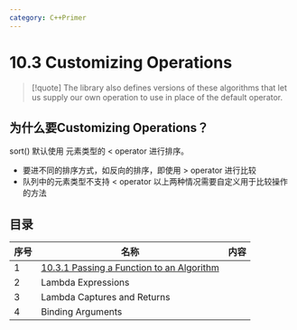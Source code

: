 ```yaml
---
category: C++Primer
---
```


# 10.3 Customizing Operations
>[!quote]
>The library also defines versions of these algorithms that let us supply our own operation to use in place of the default operator.

<!--more-->

## 为什么要Customizing Operations？
sort() 默认使用 元素类型的 < operator 进行排序。
- 要进不同的排序方式，如反向的排序，即使用 > operator 进行比较
- 队列中的元素类型不支持 < operator
以上两种情况需要自定义用于比较操作的方法

## 目录

| 序号  | 名称                                                                                                    | 内容  |
| --- | ----------------------------------------------------------------------------------------------------- | --- |
| 1   | [10.3.1 Passing a Function to an Algorithm](10.3.1%20Passing%20a%20Function%20to%20an%20Algorithm.md) |     |
| 2   | Lambda Expressions                                                                                    |     |
| 3   | Lambda Captures and Returns                                                                           |     |
| 4   | Binding Arguments                                                                                     |     |
